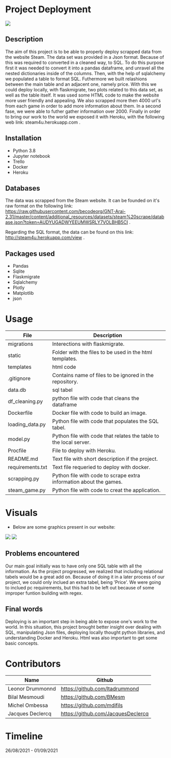 # Project Deployment
<img src="https://github.com/mdifils/deployment/blob/development/visuals/store_home_share.jpg">

## Description

The aim of this project is to be able to properly deploy scrapped data from the website Steam.
The data set was provided in a Json format. Because of this was required to converted in a cleaned way, to SQL. To do this purpose first it was needed to convert it into a pandas dataframe, and unravel all the nested dictionaries inside of the columns. Then, with the help of sqlalchemy we populated a table to format SQL. Futhermore we built relashions between the main table and an adjacent one, namely price.
With this we could deploy locally, with flaskmigrate, two plots related to this data set, as well as the table itself.
It was used some HTML code to make the website more user friendly and appealing.
We also scrapped more then 4000 url's from each game in order to add more information about them. In a second fase, we were able to futher gather information over 2000.
Finally in order to bring our work to the world we exposed it with Heroku, with the following web link: steam4u.herokuapp.com .


## Installation
* Python 3.8
* Jupyter notebook
* Trello
* Docker
* Heroku

## Databases 
The data was scrapped from the Steam website. It can be founded on it's raw format on the following link: https://raw.githubusercontent.com/becodeorg/GNT-Arai-2.31/master/content/additional_resources/datasets/steam%20scrape/database.json?token=AUDYUGADWYEEUMWSRLY7VOLBHB5CI .

Regarding the SQL format, the data can be found on this link: http://steam4u.herokuapp.com/view .


## Packages used
* Pandas
* Sqlite
* Flaskmigrate
* Sqlalchemy
* Plotly
* Matplotlib
* json  


# Usage
| File                        | Description                                                     |
|-----------------------------|-----------------------------------------------------------------|
| migrations            | Interections with flaskmigrate.|
| static          | Folder with the files to be used in the html templates. |
|templates                | html code|
|.gitignore     | Contains name of files to be ignored in the repository. |
|data.db    | sql tabel|
| df_cleaning.py       | python file with code that cleans the dataframe |
|Dockerfile  |Docker file with code to build an image.|
| loading_data.py       | Python file with code that populates the SQL tabel.  |
| model.py         |Python file with code that relates the table to the local server. |
|Procfile  |File to deploy with Heroku.|
| README.md    |Text file with short description if the project. |
| requirements.txt     |Text file requeried to deploy with docker.|
|scrapping.py  |Python file with code to scrape extra information about the games. |
| steam_game.py    |Python file with code to creat the application. |

# Visuals  

* Below are some graphics present in our website:

<img src="https://github.com/mdifils/deployment/blob/development/visuals/newplot%20(2).png">


<img src="https://github.com/mdifils/deployment/blob/development/visuals/newplot.png">


## Problems encountered
Our main goal initially was to have only one SQL table with all the information. As the project progressed, we realized that including relational tabels would be a great add on. Because of doing it in a later process of our project, we could only inclued an extra tabel, being 'Price'. We were going to inclued pc requirements, but this had to be left out because of some improper funtion building with regex.



## Final words

Deploying is an important step in being able to expose one's work to the world.
In this situation, this project brought better insight over dealing with SQL, manipulating Json files, deploying locally thought python libraries, and understanding Docker and Heroku. Html was also important to get some basic concepts.


# Contributors
| Name                  | Github                                 |
|-----------------------|----------------------------------------|
|Leonor Drummonnd      | https://github.com/ltadrummond              |
|Bilal Mesmoudi  | https://github.com/BMesm    |
|Michel Ombessa  | https://github.com/mdifils    |
|Jacques Declercq | https://github.com/JacquesDeclercq      |



# Timeline
26/08/2021 - 01/09/2021
